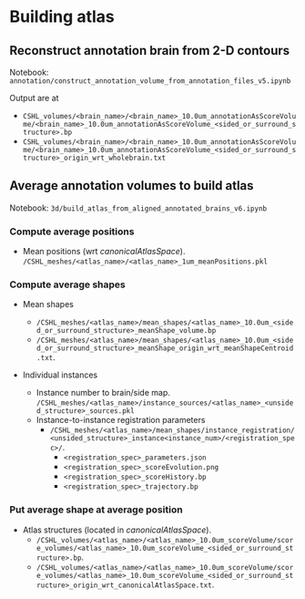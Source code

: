 # Building atlas

## Reconstruct annotation brain from 2-D contours

Notebook: `annotation/construct_annotation_volume_from_annotation_files_v5.ipynb`

Output are at
- `CSHL_volumes/<brain_name>/<brain_name>_10.0um_annotationAsScoreVolume/<brain_name>_10.0um_annotationAsScoreVolume_<sided_or_surround_structure>.bp`
- `CSHL_volumes/<brain_name>/<brain_name>_10.0um_annotationAsScoreVolume/<brain_name>_10.0um_annotationAsScoreVolume_<sided_or_surround_structure>_origin_wrt_wholebrain.txt`

## Average annotation volumes to build atlas

Notebook: `3d/build_atlas_from_aligned_annotated_brains_v6.ipynb`

### Compute average positions

- Mean positions (wrt _canonicalAtlasSpace_). `/CSHL_meshes/<atlas_name>/<atlas_name>_1um_meanPositions.pkl`

### Compute average shapes

- Mean shapes
    - `/CSHL_meshes/<atlas_name>/mean_shapes/<atlas_name>_10.0um_<sided_or_surround_structure>_meanShape_volume.bp`
    - `/CSHL_meshes/<atlas_name>/mean_shapes/<atlas_name>_10.0um_<sided_or_surround_structure>_meanShape_origin_wrt_meanShapeCentroid.txt`.
    
- Individual instances
  - Instance number to brain/side map. `/CSHL_meshes/<atlas_name>/instance_sources/<atlas_name>_<unsided_structure>_sources.pkl`
  - Instance-to-instance registration parameters
    - `/CSHL_meshes/<atlas_name>/mean_shapes/instance_registration/<unsided_structure>_instance<instance_num>/<registration_spec>/`.
      - `<registration_spec>_parameters.json`
      - `<registration_spec>_scoreEvolution.png`
      - `<registration_spec>_scoreHistory.bp`
      - `<registration_spec>_trajectory.bp`
    
### Put average shape at average position

- Atlas structures (located in _canonicalAtlasSpace_). 
    - `/CSHL_volumes/<atlas_name>/<atlas_name>_10.0um_scoreVolume/score_volumes/<atlas_name>_10.0um_scoreVolume_<sided_or_surround_structure>.bp`.
    - `/CSHL_volumes/<atlas_name>/<atlas_name>_10.0um_scoreVolume/score_volumes/<atlas_name>_10.0um_scoreVolume_<sided_or_surround_structure>_origin_wrt_canonicalAtlasSpace.txt`.


